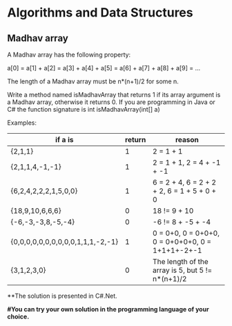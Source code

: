 # Algorithms and Data Structures
## Madhav array

A Madhav array has the following property:

a[0] = a[1] + a[2] = a[3] + a[4] + a[5] = a[6] + a[7] + a[8] + a[9] = ...

The length of a Madhav array must be n*(n+1)/2 for some n.

Write a method named isMadhavArray that returns 1 if its array argument is a Madhav array, otherwise it returns 0. If you are programming in Java or C# the function signature is int isMadhavArray(int[] a)

Examples: 

| if a is                           | return| reason                                            |
|-|-|-|
| {2,1,1}                           | 1     | 2 = 1 + 1                                         |
| {2,1,1,4,-1,-1}                   | 1     | 2 = 1 + 1, 2 = 4 + -1 + -1                        |
| {6,2,4,2,2,2,1,5,0,0}             | 1     | 6 = 2 + 4, 6 = 2 + 2 + 2, 6 = 1 + 5 + 0 + 0       |
| {18,9,10,6,6,6}                   | 0     | 18 != 9 + 10                                      |
| {-6,-3,-3,8,-5,-4}                | 0     | -6 != 8 + -5 + -4                                 |
| {0,0,0,0,0,0,0,0,0,0,1,1,1,-2,-1} | 1     | 0 = 0+0, 0 = 0+0+0, 0 = 0+0+0+0, 0 = 1+1+1+-2+-1  |
| {3,1,2,3,0}                       | 0     | The length of the array is 5, but 5 != n*(n+1)/2  |


**The solution is presented in C#.Net.

**#You can try your own solution in the programming language of your choice.**